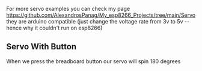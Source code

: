 For more servo examples you can check my page https://github.com/AlexandrosPanag/My_esp8266_Projects/tree/main/Servo
they are arduino compatible (just change the voltage rate from 3v to 5v -- hence why it couldn't run on esp8266)



Servo With Button
------------


When we press the breadboard button our servo will spin 180 degrees
